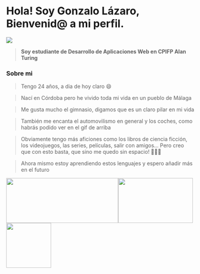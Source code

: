 # Hola! Soy Gonzalo Lázaro, Bienvenid@ a mi perfil.

![](https://steamuserimages-a.akamaihd.net/ugc/961986516658880213/E1FDB0AA86F8DD14FE51EFD66DB43049788F4638/?imw=637&imh=358&ima=fit&impolicy=Letterbox&imcolor=%23000000&letterbox=true.gif)

>**Soy estudiante de Desarrollo de Aplicaciones Web en CPIFP Alan Turing**

### Sobre mi

>Tengo 24 años, a dia de hoy claro 😄

>Nací en Córdoba pero he vivido toda mi vida en un pueblo de Málaga

>Me gusta mucho el gimnasio, digamos que es un claro pilar en mi vida

>También me encanta el automovilismo en general y los coches, como habrás podido ver en el gif de arriba

>Obviamente tengo más aficiones como los libros de ciencia ficción, los videojuegos, las series, películas, salir con amigos... Pero creo que con esto basta, que sino me quedo sin espacio! 🤣🤣🤣

>Ahora mismo estoy aprendiendo estos lenguajes y espero añadir más en el futuro

<img src="https://www.kindpng.com/picc/b/171-1718053_html-css-javascript-png-transparent-png.png" width="300" height="120"><img src="https://1000logos.net/wp-content/uploads/2020/09/Java-Logo.png" width="200" height="120"><img src="https://www.freeiconspng.com/thumbs/sql-server-icon-png/sql-server-icon-png-7.png" width="120" height="120">
